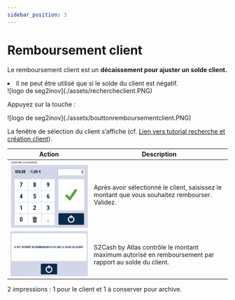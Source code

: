 ```yaml
---
sidebar_position: 3
---
```


 # Remboursement client

 Le remboursement client est un **décaissement pour ajuster un solde client.**
<li> Il ne peut être utilisé que si le solde du client est négatif. </li>

<div className="contenaireImg">
    ![logo de seg2inov](./assets/rechercheclient.PNG)
</div>

Appuyez sur la touche :

<div className="contenaireImg">
    ![logo de seg2inov](./assets/bouttonremboursementclient.PNG)
</div>

La fenêtre de sélection du client s’affiche (cf. [Lien vers tutorial recherche et création client](https://aide.seg2inov.eu/docs/client/recherche)).


| Action       | Description |
|--------------|--------|
| ![logo de seg2inov](./assets/saisitmontantclient.PNG)| Après avoir sélectionné le client, saisissez le montant que vous souhaitez rembourser. Validez. |
| ![logo de seg2inov](./assets/interdiction.PNG)| S2Cash by Atlas contrôle le montant maximum autorisé en remboursement par rapport au solde du client. |

2 impressions : 1 pour le client et 1 à conserver pour archive.